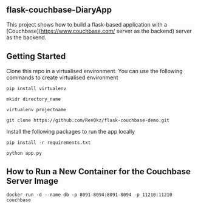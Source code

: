 ## flask-couchbase-DiaryApp   

This project shows how to build a flask-based application with a [Couchbase](https://www.couchbase.com/ server as the backend) 
server as the backend.     

## Getting Started   

Clone this repo in a virtualised environment. You can use the following commands to create virtualised environment

 `pip install virtualenv`    
 
 `mkidr directory_name`  
 
 `virtualenv projectname`    
 
 `git clone https://github.com/Rev0kz/flask-couchbase-demo.git`
 
 Install the following packages to run the app locally
 
 `pip install -r requirements.txt`  
 
 `python app.py`   
 
 
## How to Run a New Container for the Couchbase Server Image 
 
 `docker run -d --name db -p 8091-8094:8091-8094 -p 11210:11210 couchbase`
 

